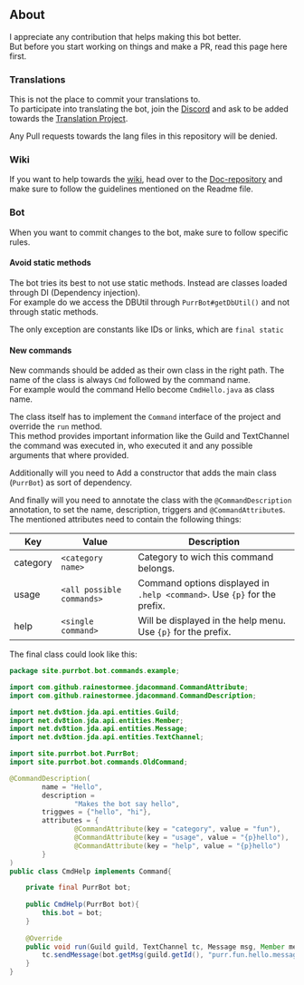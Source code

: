 [Translation Project]: https://github.com/purrbot-site/Translations
[Wiki]: https://docs.purrbot.site/bot
[Doc-repository]: https://github.com/purrbot-site/Doc
[Discord]: https://purrbot.site/discord

## About
I appreciate any contribution that helps making this bot better.  
But before you start working on things and make a PR, read this page here first.

### Translations
This is not the place to commit your translations to.  
To participate into translating the bot, join the [Discord] and ask to be added towards the [Translation Project].

Any Pull requests towards the lang files in this repository will be denied.

### Wiki
If you want to help towards the [wiki], head over to the [Doc-repository] and make sure to follow the guidelines mentioned on the Readme file.

### Bot
When you want to commit changes to the bot, make sure to follow specific rules.

#### Avoid static methods
The bot tries its best to not use static methods. Instead are classes loaded through DI (Dependency injection).  
For example do we access the DBUtil through `PurrBot#getDbUtil()` and not through static methods.

The only exception are constants like IDs or links, which are `final static`

#### New commands
New commands should be added as their own class in the right path. The name of the class is always `Cmd` followed by the command name.  
For example would the command Hello become `CmdHello.java` as class name.

The class itself has to implement the `Command` interface of the project and override the `run` method.  
This method provides important information like the Guild and TextChannel the command was executed in, who executed it and any possible arguments that where provided.

Additionally will you need to Add a constructor that adds the main class (`PurrBot`) as sort of dependency.

And finally will you need to annotate the class with the `@CommandDescription` annotation, to set the name, description, triggers and `@CommandAttribute`s.  
The mentioned attributes need to contain the following things:  

| Key      | Value                     | Description                                                               |
| -------- | ------------------------- | ------------------------------------------------------------------------- |
| category | `<category name>`         | Category to wich this command belongs.                                    |
| usage    | `<all possible commands>` | Command options displayed in `.help <command>`. Use `{p}` for the prefix. |
| help     | `<single command>`        | Will be displayed in the help menu. Use `{p}` for the prefix.             |

The final class could look like this:  
```java
package site.purrbot.bot.commands.example;

import com.github.rainestormee.jdacommand.CommandAttribute;
import com.github.rainestormee.jdacommand.CommandDescription;

import net.dv8tion.jda.api.entities.Guild;
import net.dv8tion.jda.api.entities.Member;
import net.dv8tion.jda.api.entities.Message;
import net.dv8tion.jda.api.entities.TextChannel;

import site.purrbot.bot.PurrBot;
import site.purrbot.bot.commands.OldCommand;

@CommandDescription(
        name = "Hello",
        description =
                "Makes the bot say hello",
        triggwes = {"hello", "hi"},
        attributes = {
                @CommandAttribute(key = "category", value = "fun"),
                @CommandAttribute(key = "usage", value = "{p}hello"),
                @CommandAttribute(key = "help", value = "{p}hello")
        }
)
public class CmdHelp implements Command{

    private final PurrBot bot;
    
    public CmdHelp(PurrBot bot){
        this.bot = bot;
    }
    
    @Override
    public void run(Guild guild, TextChannel tc, Message msg, Member member, String... args){
        tc.sendMessage(bot.getMsg(guild.getId(), "purr.fun.hello.message")).queue();
    }
}
```
